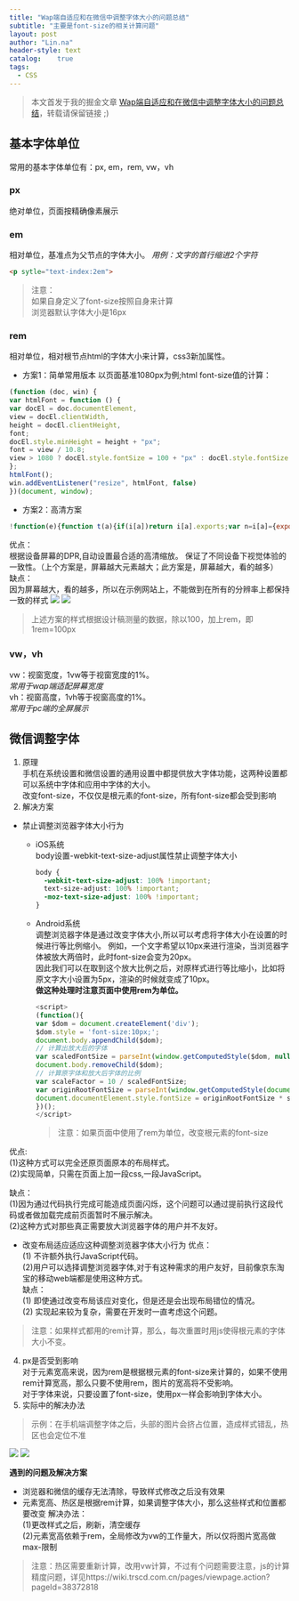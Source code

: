 ```yaml
---
title: "Wap端自适应和在微信中调整字体大小的问题总结"
subtitle: "主要是font-size的相关计算问题"
layout: post
author: "Lin.na"
header-style: text
catalog:    true
tags:
  - CSS
---
```


> 本文首发于我的掘金文章 [Wap端自适应和在微信中调整字体大小的问题总结](https://juejin.im/post/6886343456839761933)，转载请保留链接 ;)

## 基本字体单位

常用的基本字体单位有：px, em，rem, vw，vh  

### px

绝对单位，页面按精确像素展示

### em

相对单位，基准点为父节点的字体大小。
*用例：文字的首行缩进2个字符*

```html
<p sytle="text-index:2em">
```

>注意：  
>如果自身定义了font-size按照自身来计算  
>浏览器默认字体大小是16px

### rem

相对单位，相对根节点html的字体大小来计算，css3新加属性。
* 方案1：简单常用版本
以页面基准1080px为例;html font-size值的计算：

``` javascript
(function (doc, win) {
var htmlFont = function () {
var docEl = doc.documentElement,
view = docEl.clientWidth,
height = docEl.clientHeight,
font;
docEl.style.minHeight = height + "px";
font = view / 10.8;
view > 1080 ? docEl.style.fontSize = 100 + "px" : docEl.style.fontSize = font + "px";
};
htmlFont();
win.addEventListener("resize", htmlFont, false)
})(document, window);
```

* 方案2：高清方案

``` javascript
!function(e){function t(a){if(i[a])return i[a].exports;var n=i[a]={exports:{},id:a,loaded:!1};return e[a].call(n.exports,n,n.exports,t),n.loaded=!0,n.exports}var i={};return t.m=e,t.c=i,t.p="",t(0)}([function(e,t){"use strict";Object.defineProperty(t,"__esModule",{value:!0});var i=window;t["default"]=i.flex=function(e,t){var a=e||100,n=t||1,r=i.document,o=navigator.userAgent,d=o.match(/Android[\S\s]+AppleWebkit\/(\d{3})/i),l=o.match(/U3\/((\d+|\.){5,})/i),c=l&&parseInt(l[1].split(".").join(""),10)>=80,p=navigator.appVersion.match(/(iphone|ipad|ipod)/gi),s=i.devicePixelRatio||1;p||d&&d[1]>534||c||(s=1);var u=1/s,m=r.querySelector('meta[name="viewport"]');m||(m=r.createElement("meta"),m.setAttribute("name","viewport"),r.head.appendChild(m)),m.setAttribute("content","width=device-width,user-scalable=no,initial-scale="+u+",maximum-scale="+u+",minimum-scale="+u),r.documentElement.style.fontSize=a/2*s*n+"px"},e.exports=t["default"]}]); flex(100, 1);
```

优点：  
根据设备屏幕的DPR,自动设置最合适的高清缩放。
保证了不同设备下视觉体验的一致性。（上个方案是，屏幕越大元素越大；此方案是，屏幕越大，看的越多）  
缺点：  
因为屏幕越大，看的越多，所以在示例网站上，不能做到在所有的分辨率上都保持一致的样式
![](https://p9-juejin.byteimg.com/tos-cn-i-k3u1fbpfcp/e4a546fdc2e1408fb03fa2eba2fdf074~tplv-k3u1fbpfcp-watermark.image)
![](https://p1-juejin.byteimg.com/tos-cn-i-k3u1fbpfcp/88d79c5d596a42a1858ee3e0504ed1a3~tplv-k3u1fbpfcp-watermark.image)
>上述方案的样式根据设计稿测量的数据，除以100，加上rem，即1rem=100px

### vw，vh

vw：视窗宽度，1vw等于视窗宽度的1%。  
*常用于wap端适配屏幕宽度*  
vh：视窗高度，1vh等于视窗高度的1%。  
*常用于pc端的全屏展示*  

## 微信调整字体

1. 原理  
手机在系统设置和微信设置的通用设置中都提供放大字体功能，这两种设置都可以系统中字体和应用中字体的大小。  
改变font-size，不仅仅是根元素的font-size，所有font-size都会受到影响  
2. 解决方案
* 禁止调整浏览器字体大小行为   
   * iOS系统  
		body设置-webkit-text-size-adjust属性禁止调整字体大小

        ``` css
        body {
          -webkit-text-size-adjust: 100% !important;
          text-size-adjust: 100% !important;
          -moz-text-size-adjust: 100% !important;
        }
        ```

   * Android系统   
      调整浏览器字体是通过改变字体大小,所以可以考虑将字体大小在设置的时候进行等比例缩小。
      例如，一个文字希望以10px来进行渲染，当浏览器字体被放大两倍时，此时font-size会变为20px。   
      因此我们可以在取到这个放大比例之后，对原样式进行等比缩小，比如将原文字大小设置为5px，渲染的时候就变成了10px。   
      **做这种处理时注意页面中使用rem为单位。**

	  ``` javascript
      <script>
      (function(){
      var $dom = document.createElement('div');
      $dom.style = 'font-size:10px;';
      document.body.appendChild($dom);
      // 计算出放大后的字体
      var scaledFontSize = parseInt(window.getComputedStyle($dom, null).getPropertyValue('font-size'));
      document.body.removeChild($dom);
      // 计算原字体和放大后字体的比例
      var scaleFactor = 10 / scaledFontSize;
      var originRootFontSize = parseInt(window.getComputedStyle(document.documentElement, null).getPropertyValue('font-size'));
      document.documentElement.style.fontSize = originRootFontSize * scaleFactor * scaleFactor + 'px';
      })();
      </script>
      ```

      >注意：如果页面中使用了rem为单位，改变根元素的font-size
      
优点:  
(1)这种方式可以完全还原页面原本的布局样式。  
(2)实现简单，只需在页面上加一段css,一段JavaScript。

缺点：  
(1)因为通过代码执行完成可能造成页面闪烁，这个问题可以通过提前执行这段代码或者做加载完成前页面暂时不展示解决。  
(2)这种方式对那些真正需要放大浏览器字体的用户并不友好。  

* 改变布局适应适应这种调整浏览器字体大小行为
优点：  
(1) 不许额外执行JavaScript代码。  
(2)用户可以选择调整浏览器字体,对于有这种需求的用户友好，目前像京东淘宝的移动web端都是使用这种方式。  
缺点：  
(1) 即使通过改变布局该应对变化，但是还是会出现布局错位的情况。  
(2) 实现起来较为复杂，需要在开发时一直考虑这个问题。    
> 注意：如果样式都用的rem计算，那么，每次重置时用js使得根元素的字体大小不变。

4. px是否受到影响  
对于元素宽高来说，因为rem是根据根元素的font-size来计算的，如果不使用rem计算宽高，那么只要不使用rem，图片的宽高将不受影响。  
对于字体来说，只要设置了font-size，使用px一样会影响到字体大小。  
5. 实际中的解决办法  
>示例：在手机端调整字体之后，头部的图片会挤占位置，造成样式错乱，热区也会定位不准

![](https://p6-juejin.byteimg.com/tos-cn-i-k3u1fbpfcp/f3fbdf8583b04902a72969acb2c1ea74~tplv-k3u1fbpfcp-watermark.image)
![](https://p3-juejin.byteimg.com/tos-cn-i-k3u1fbpfcp/48355f0d0938481798f0c033c5f8c499~tplv-k3u1fbpfcp-watermark.image)

**遇到的问题及解决方案**
* 浏览器和微信的缓存无法清除，导致样式修改之后没有效果
* 元素宽高、热区是根据rem计算，如果调整字体大小，那么这些样式和位置都要改变
解决办法：  
(1)更改样式之后，刷新，清空缓存  
(2)元素宽高依赖于rem，全局修改为vw的工作量大，所以仅将图片宽高做max-限制  
> 注意：热区需要重新计算，改用vw计算，不过有个问题需要注意，js的计算精度问题，详见https://wiki.trscd.com.cn/pages/viewpage.action?pageId=38372818